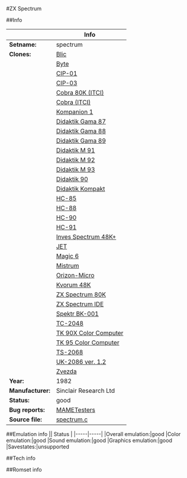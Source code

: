 #ZX Spectrum

##Info

||Info|
|-----|-----|
|**Setname:**|spectrum
|**Clones:**|[Blic](blitzs.md)
||[Byte](byte.md)
||[CIP-01](cip01.md)
||[CIP-03](cip03.md)
||[Cobra 80K (ITCI)](cobra80.md)
||[Cobra (ITCI)](cobrasp.md)
||[Kompanion 1](compani1.md)
||[Didaktik Gama 87](dgama87.md)
||[Didaktik Gama 88](dgama88.md)
||[Didaktik Gama 89](dgama89.md)
||[Didaktik M 91](didakm91.md)
||[Didaktik M 92](didakm92.md)
||[Didaktik M 93](didakm93.md)
||[Didaktik 90](didakt90.md)
||[Didaktik Kompakt](didaktk.md)
||[HC-85](hc85.md)
||[HC-88](hc88.md)
||[HC-90](hc90.md)
||[HC-91](hc91.md)
||[Inves Spectrum 48K+](inves.md)
||[JET](jet.md)
||[Magic 6](magic6.md)
||[Mistrum](mistrum.md)
||[Orizon-Micro](orizon.md)
||[Kvorum 48K](quorum48.md)
||[ZX Spectrum 80K](spec80k.md)
||[ZX Spectrum IDE](specide.md)
||[Spektr BK-001](spektrbk.md)
||[TC-2048](tc2048.md)
||[TK 90X Color Computer](tk90x.md)
||[TK 95 Color Computer](tk95.md)
||[TS-2068](ts2068.md)
||[UK-2086 ver. 1.2](uk2086.md)
||[Zvezda](zvezda.md)
|**Year:**|1982
|**Manufacturer:**|Sinclair Research Ltd
|**Status:**|good
|**Bug reports:**|[MAMETesters](http://mametesters.org/view_all_set.php?type=1&temporary=y&search=spectrum.c)
|**Source file:**|[spectrum.c](https://github.com/mamedev/mame/blob/master/src/mess/drivers/spectrum.c)

##Emulation info
|| Status |
|-----|-----|
|Overall emulation:|good
|Color emulation:|good
|Sound emulation:|good
|Graphics emulation:|good
|Savestates:|unsupported

##Tech info

##Romset info

<!--- START OF EDITED COMMENT DO NOT TOUCH TEXT ABOVE-->
